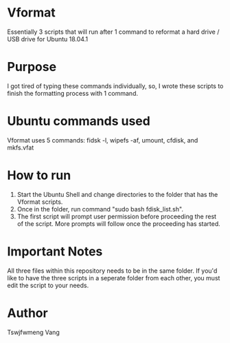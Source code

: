 # Vformat
Essentially 3 scripts that will run after 1 command to reformat a hard drive / USB drive for Ubuntu 18.04.1

# Purpose
I got tired of typing these commands individually, so, I wrote these scripts to finish the formatting process with 1 command.

# Ubuntu commands used
Vformat uses 5 commands: fidsk -l, wipefs -af, umount, cfdisk, and mkfs.vfat

# How to run
1. Start the Ubuntu Shell and change directories to the folder that has the Vformat scripts.
2. Once in the folder, run command "sudo bash fdisk_list.sh". 
3. The first script will prompt user permission before proceeding the rest of the script. More prompts will follow once the proceeding has started.

# Important Notes
All three files within this repository needs to be in the same folder.
If you'd like to have the three scripts in a seperate folder from each other, you must edit the script to your needs.

# Author
Tswjfwmeng Vang
